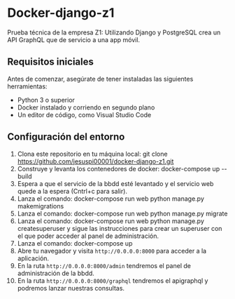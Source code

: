 # Docker-django-z1

Prueba técnica de la empresa Z1: Utilizando Django y PostgreSQL crea un API GraphQL que de servicio a una app móvil.

## Requisitos iniciales

Antes de comenzar, asegúrate de tener instaladas las siguientes herramientas:

- Python 3 o superior
- Docker instalado y corriendo en segundo plano
- Un editor de código, como Visual Studio Code

## Configuración del entorno

1. Clona este repositorio en tu máquina local: git clone https://github.com/jesuspi00001/docker-django-z1.git
2. Construye y levanta los contenedores de docker: docker-compose up --build
3. Espera a que el servicio de la bbdd esté levantado y el servicio web quede a la espera (Cntrl+c para salir).
4. Lanza el comando: docker-compose run web python manage.py makemigrations
5. Lanza el comando: docker-compose run web python manage.py migrate
6. Lanza el comando: docker-compose run web python manage.py createsuperuser y sigue las instrucciones para crear un superuser con el que poder acceder al panel de administración.
7. Lanza el comando: docker-compose up
8. Abre tu navegador y visita `http://0.0.0.0:8000` para acceder a la aplicación.
9. En la ruta `http://0.0.0.0:8000/admin` tendremos el panel de administración de la bbdd.
10. En la ruta `http://0.0.0.0:8000/graphql` tendremos el apigraphql y podremos lanzar nuestras consultas.
      

